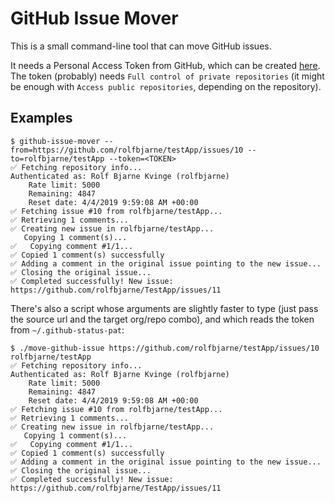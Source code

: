 # GitHub Issue Mover

This is a small command-line tool that can move GitHub issues.

It needs a Personal Access Token from GitHub, which can be created
[here](https://github.com/settings/tokens). The token (probably) needs
`Full control of private repositories` (it might be enough with
`Access public repositories`, depending on the repository).

## Examples

```
$ github-issue-mover --from=https://github.com/rolfbjarne/testApp/issues/10 --to=rolfbjarne/testApp --token=<TOKEN>
✅ Fetching repository info...
Authenticated as: Rolf Bjarne Kvinge (rolfbjarne)
    Rate limit: 5000
    Remaining: 4847
    Reset date: 4/4/2019 9:59:08 AM +00:00
✅ Fetching issue #10 from rolfbjarne/testApp...
✅ Retrieving 1 comments...
✅ Creating new issue in rolfbjarne/testApp...
   Copying 1 comment(s)...
✅   Copying comment #1/1...
✅ Copied 1 comment(s) successfully
✅ Adding a comment in the original issue pointing to the new issue...
✅ Closing the original issue...
✅ Completed successfully! New issue: https://github.com/rolfbjarne/TestApp/issues/11
```

There's also a script whose arguments are slightly faster to type (just pass
the source url and the target org/repo combo), and which reads the token from
`~/.github-status-pat`:

```
$ ./move-github-issue https://github.com/rolfbjarne/testApp/issues/10 rolfbjarne/testApp
✅ Fetching repository info...
Authenticated as: Rolf Bjarne Kvinge (rolfbjarne)
    Rate limit: 5000
    Remaining: 4847
    Reset date: 4/4/2019 9:59:08 AM +00:00
✅ Fetching issue #10 from rolfbjarne/testApp...
✅ Retrieving 1 comments...
✅ Creating new issue in rolfbjarne/testApp...
   Copying 1 comment(s)...
✅   Copying comment #1/1...
✅ Copied 1 comment(s) successfully
✅ Adding a comment in the original issue pointing to the new issue...
✅ Closing the original issue...
✅ Completed successfully! New issue: https://github.com/rolfbjarne/TestApp/issues/11
```
